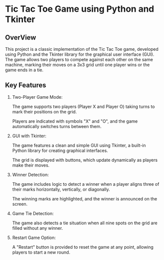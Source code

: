 
# Tic Tac Toe Game using Python and Tkinter




## OverView


This project is a classic implementation of the Tic Tac Toe game, developed using Python and the Tkinter library for the graphical user interface (GUI). The game allows two players to compete against each other on the same machine, marking their moves on a 3x3 grid until one player wins or the game ends in a tie.
## Key Features
1. Two-Player Game Mode:

    The game supports two players (Player X and Player O) taking turns to mark their positions on the grid.

    Players are indicated with symbols "X" and "O", and the game automatically switches turns between them.

2. GUI with Tkinter:

   The game features a clean and simple GUI using Tkinter, a built-in Python library for creating graphical interfaces.

    The grid is displayed with buttons, which update dynamically as players make their moves.

3. Winner Detection:

   The game includes logic to detect a winner when a player aligns three of their marks horizontally, vertically, or diagonally.

    The winning marks are highlighted, and the winner is announced on the screen.

4. Game Tie Detection:

   The game also detects a tie situation when all nine spots on the grid are filled without any winner.

5. Restart Game Option:

    A "Restart" button is provided to reset the game at any point, allowing players to start a new round.


